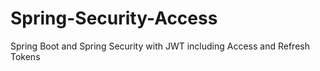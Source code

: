 # Spring-Security-Access
Spring Boot and Spring Security with JWT including Access and Refresh Tokens 
